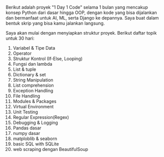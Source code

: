 Berikut adalah proyek "1 Day 1 Code" selama 1 bulan yang mencakup konsep Python dari dasar hingga OOP, dengan kode yang bisa dijalankan dan bermanfaat untuk AI, ML, serta Django ke depannya. Saya buat dalam bentuk skrip yang bisa kamu jalankan langsung.

Saya akan mulai dengan menyiapkan struktur proyek. Berikut daftar topik untuk 30 hari:
 1. Variabel & Tipe Data
 2. Operator
 3. Struktur Kontrol (If-Else, Looping) 
 4. Fungsi dan lambda
 5. List & tuple
 6. Dictionary & set
 7. String Manipulation
 8. List comprehension
 9. Exception Handling
 10. File Handling
 11. Modules & Packages
 12. Virtual Environment
 13. Unit Testing
 14. Regular Expression(Regex)
 15. Debugging & Logging
 16. Pandas dasar
 17. numpy dasar
 18. matploblib & seaborn
 19. basic SQL with SQLite
 20. web scraping dengan BeautifulSoup
